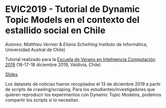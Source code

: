 # EVIC2019 - Tutorial de Dynamic Topic Models en el contexto del estallido social en Chile

*Autores*: _Matthieu Vernier_ & _Eliana Scheihing_ Instituto de Informática, Universidad Austral de Chile)

Tutorial realizado para la [Escuela de Verano en Inteligencia Computación 2019](http://evic2019.inf.uach.cl/) (16-17-18 diciembre 2019, Valdivia, Chile)

[Slides](https://docs.google.com/presentation/d/1m3TQEk5NZSFf1d9Y5RptxdgKo4o_U5_kCaB2ir_oNZI/edit#slide=id.g75eb838a77_1_25)

Los datasets de noticias fueron recopilados el 13 de diciembre 2019 a partir de scripts de crawling/scraping. Para los estudiantes/investigadores que quieren reproducir los experimentos con Dynamic Topic Modelos, podemos compartir los scripts si lo necesitan.





